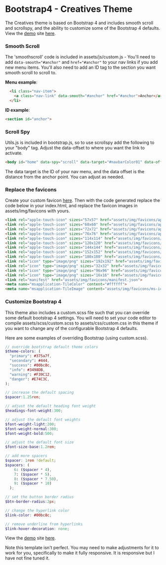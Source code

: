 # Bootstrap4 - Creatives Theme

The Creatives theme is based on Bootstrap 4 and includes smooth scroll and scrollspy, and the ability to customize some of the Bootstrap 4 defaults. View the [demo](https://steveshead.github.io/bootstrap4-creatives) site [here](https://steveshead.github.io/bootstrap4-creatives).


### Smooth Scroll
The 'smoothscroll' code is included in assets/js/custom.js - You'll need to add ```data-smooth="#anchor"``` and ```href="#anchor"``` to your nav links if you add new menu items.  You'll also need to add an ID tag to the section you want smooth scroll to scroll to.

**Menu example**:
```html
  <li class="nav-item">
    <a class="nav-link" data-smooth="#anchor" href="#anchor">Anchor</a>
  </li>
```

**ID example**:
```html
<section id="anchor">
```

### Scroll Spy
Utils.js is included in bootstrap.js, so to use scrollspy add the following to your "body" tag.  Adjust the data-offset to where you want the link to activate.

```html
<body id="home" data-spy="scroll" data-target="#navbarColor01" data-offset="90">
```

The data target is the ID of your nav menu, and the data offset is the distance from the anchor point.  You can adjust as needed.


### Replace the favicons
Create your custom favicon [here](https://www.favicon-generator.org/).  Then with the code generated replace the code below in your index.html, and replace the favicon images in assets/img/favicons with yours.

```html
<link rel="apple-touch-icon" sizes="57x57" href="assets/img/favicons/apple-icon-57x57.png">
<link rel="apple-touch-icon" sizes="60x60" href="assets/img/favicons/apple-icon-60x60.png">
<link rel="apple-touch-icon" sizes="72x72" href="assets/img/favicons/apple-icon-72x72.png">
<link rel="apple-touch-icon" sizes="76x76" href="assets/img/favicons/apple-icon-76x76.png">
<link rel="apple-touch-icon" sizes="114x114" href="assets/img/favicons/apple-icon-114x114.png">
<link rel="apple-touch-icon" sizes="120x120" href="assets/img/favicons/apple-icon-120x120.png">
<link rel="apple-touch-icon" sizes="144x144" href="assets/img/favicons/apple-icon-144x144.png">
<link rel="apple-touch-icon" sizes="152x152" href="assets/img/favicons/apple-icon-152x152.png">
<link rel="apple-touch-icon" sizes="180x180" href="assets/img/favicons/apple-icon-180x180.png">
<link rel="icon" type="image/png" sizes="192x192" href="assets/img/favicons/android-icon-192x192.png">
<link rel="icon" type="image/png" sizes="32x32" href="assets/img/favicons/favicon-32x32.png">
<link rel="icon" type="image/png" sizes="96x96" href="assets/img/favicons/favicon-96x96.png">
<link rel="icon" type="image/png" sizes="16x16" href="assets/img/favicons/favicon-16x16.png">
<link rel="manifest" href="assets/img/favicons/manifest.json">
<meta name="msapplication-TileColor" content="#ffffff">
<meta name="msapplication-TileImage" content="assets/img/favicons/ms-icon-144x144.png">
```

### Customize Bootstrap 4
This theme also includes a custom.scss file such that you can override some default bootstrap 4 settings. You will need to set your code editor to compile assets/scss/custom.scss to assets/css/custom.css in this theme if you want to change any of the configurable Bootstrap 4 defaults.

Here are some examples of overriding Bootstrap (using custom.scss).

```scss
// override bootstrap default theme colors
$theme-colors: (
  "primary": #375a7f,
  "secondary": #444,
  "success": #00bc8c,
  "info": #3498DB,
  "warning": #F39C12,
  "danger": #E74C3C,
);

// increase the default spacing
$spacer:1.25rem;

// adjust the default heading font weight
$headings-font-weight:300;

// adjust the default font weights
$font-weight-light:200;
$font-weight-normal:300;
$font-weight-bold:500;

// adjust the default font size
$font-size-base:1.2rem;

// add more spacers
$spacer: 1rem !default;
$spacers: (
    6: ($spacer * 4),
    7: ($spacer * 5),
    8: ($spacer * 7.50),
    9: ($spacer * 10)
  );

// set the button border radius
$btn-border-radius:2px;

// change the hyperlink color
$link-color: #00bc8c;

// remove underline from hyperlinks
$link-hover-decoration: none;
```

View the [demo](https://steveshead.github.io/bootstrap4-creatives) site [here](https://steveshead.github.io/bootstrap4-creatives).

Note this template isn't perfect.  You may need to make adjustments for it to work for you, specifically to make it fully responsive. It is responsive but I have not fine tuned it.
